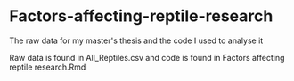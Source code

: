 # Factors-affecting-reptile-research
The raw data for my master's thesis and the code I used to analyse it

Raw data is found in All_Reptiles.csv and code is found in Factors affecting reptile research.Rmd
